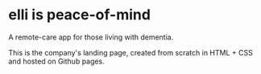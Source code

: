 # elli is peace-of-mind

A remote-care app for those living with dementia.

This is the company's landing page, created from scratch in HTML + CSS and hosted on Github pages.

